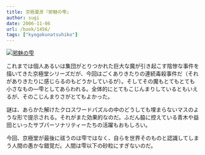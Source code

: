 ```yaml
---
title: 京極夏彦『邪魅の雫』
author: sugi
date: 2006-11-06
url: /book/1456/
tags: ["kyogokunatsuhiko"]
---
```

<a href="http://www.amazon.co.jp/exec/obidos/ASIN/4061824384/chezsugi-22/ref=nosim/" name="amazletlink" target="_blank"><img src="http://i1.wp.com/ecx.images-amazon.com/images/I/510YL9%2BKibL._SL160_.jpg?w=660" alt="邪魅の雫" class="alignleft" data-recalc-dims="1" /></a>

これまでは個人あるいは集団がとりつかれた巨大な魔が引き起こす陰惨な事件を描いてきた京極堂シリーズだが、今回はごくありきたりの連続毒殺事件だ（それがありきたりに感じらるのもどうかしているが）。そしてその魔もとてもとても小さなもの―雫としてあらわれる。全体的にとてもこじんまりしているともいえるが、そのこじんまりさがとてもよかった。

謎は、あらかた解けたクロスワードパズルの中のどうしても埋まらないマスのような形で提示される。それがまた効果的なのだ。ふだん脇に控えている青木や益田といったサブパーソナリティーたちの活躍もおもしろい。

今回、京極堂が最後に祓うのは雫ではなく、自らを世界そのものと認識してしまう人間の愚かな錯覚だ。人間は雫以下の砂粒にすぎないのだ。
